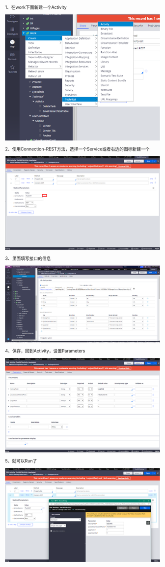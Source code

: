 1、在work下面新建一个Activity

![](./img/NewActivity.png)

2、使用Connection-REST方法，选择一个Service或者右边的图标新建一个

![](./img/ActivityConnection.png)

3、里面填写接口的信息

![](./img/InterfaceDetails.png)

4、保存，回到Activity，设置Parameters

![](./img/ActivityParameters.png)

5、就可以Run了

![](./img/RunActivity.png)
